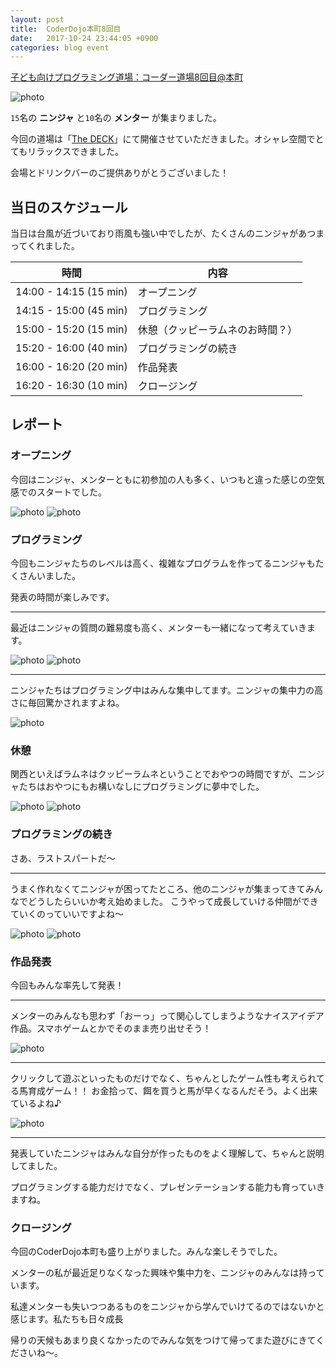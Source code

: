 ```yaml
---
layout: post
title:  CoderDojo本町8回目
date:   2017-10-24 23:44:05 +0900
categories: blog event
---
```


[子ども向けプログラミング道場：コーダー道場8回目@本町](https://coderdojo-hommachi.doorkeeper.jp/events/65124)

![photo](/assets/img/2017-10-22/DSC_0173.JPG)

`15`名の **ニンジャ** と`10`名の **メンター** が集まりました。

今回の道場は「[The DECK](http://thedeck.jp/)」にて開催させていただきました。オシャレ空間でとてもリラックスできました。

会場とドリンクバーのご提供ありがとうございました！

## 当日のスケジュール

当日は台風が近づいており雨風も強い中でしたが、たくさんのニンジャがあつまってくれました。


時間                   | 内容
-----------------------|------
14:00 - 14:15 (15 min) | オープニング
14:15 - 15:00 (45 min) | プログラミング
15:00 - 15:20 (15 min) | 休憩（クッピーラムネのお時間？）
15:20 - 16:00 (40 min) | プログラミングの続き
16:00 - 16:20 (20 min) | 作品発表
16:20 - 16:30 (10 min) | クロージング

## レポート

### オープニング

今回はニンジャ、メンターともに初参加の人も多く、いつもと違った感じの空気感でのスタートでした。

![photo](/assets/img/2017-10-22/DSC_0160.JPG)
![photo](/assets/img/2017-10-22/DSC_0169.JPG)

### プログラミング

今回もニンジャたちのレベルは高く、複雑なプログラムを作ってるニンジャもたくさんいました。

発表の時間が楽しみです。

---

最近はニンジャの質問の難易度も高く、メンターも一緒になって考えていきます。

![photo](/assets/img/2017-10-22/DSC_0204.JPG)
![photo](/assets/img/2017-10-22/DSC_0191.JPG)

---

ニンジャたちはプログラミング中はみんな集中してます。ニンジャの集中力の高さに毎回驚かされますよね。

![photo](/assets/img/2017-10-22/DSC_0199.JPG)

### 休憩

関西といえばラムネはクッピーラムネということでおやつの時間ですが、ニンジャたちはおやつにもお構いなしにプログラミングに夢中でした。

![photo](/assets/img/2017-10-22/DSC_0198.JPG)
![photo](/assets/img/2017-10-22/DSC_0234.JPG)

### プログラミングの続き

さあ、ラストスパートだ〜

---

うまく作れなくてニンジャが困ってたところ、他のニンジャが集まってきてみんなでどうしたらいいか考え始めました。
こうやって成長していける仲間ができていくのっていいですよね〜

![photo](/assets/img/2017-10-22/IMG_155.JPG)
![photo](/assets/img/2017-10-22/DSC_0248.JPG)

### 作品発表

今回もみんな率先して発表！

---

メンターのみんなも思わず「おーっ」って関心してしまうようなナイスアイデア作品。スマホゲームとかでそのまま売り出せそう！

![photo](/assets/img/2017-10-22/DSC_0253.JPG)

---

クリックして遊ぶといったものだけでなく、ちゃんとしたゲーム性も考えられてる馬育成ゲーム！！
お金拾って、餌を買うと馬が早くなるんだそう。よく出来ているよね♪

![photo](/assets/img/2017-10-22/DSC_0263.JPG)

---

発表していたニンジャはみんな自分が作ったものをよく理解して、ちゃんと説明してました。

プログラミングする能力だけでなく、プレゼンテーションする能力も育っていきますね。


### クロージング

今回のCoderDojo本町も盛り上がりました。みんな楽しそうでした。

メンターの私が最近足りなくなった興味や集中力を、ニンジャのみんなは持っています。

私達メンターも失いつつあるものをニンジャから学んでいけてるのではないかと感じます。私たちも日々成長


帰りの天候もあまり良くなかったのでみんな気をつけて帰ってまた遊びにきてくださいね〜。

